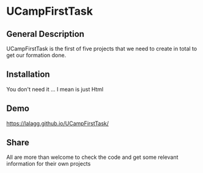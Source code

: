 # UCampFirstTask

## General Description

UCampFirstTask is the first of five projects that we need to create in total to get our formation done.

## Installation

You don't need it ... I mean is just Html

## Demo

https://lalagg.github.io/UCampFirstTask/

## Share

All are more than welcome to check the code and get some relevant information for their own projects
